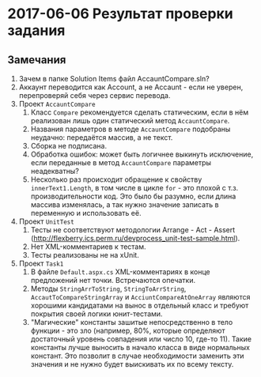 # 2017-06-06 Результат проверки задания

## Замечания

1. Зачем в папке Solution Items файл AccauntCompare.sln?
2. Аккаунт переводится как Account, а не Accaunt - если не уверен, перепроверяй себя через сервис перевода.
3. Проект `AccauntCompare`
    1. Класс `Compare` рекомендуется сделать статическим, если в нём реализован лишь один статический метод `AccauntCompare`.
    2. Названия параметров в методе `AccauntCompare` подобраны неудачно: передаётся массив, а не текст.
    3. Сборка не подписана.
    4. Обработка ошибок: может быть логичнее выкинуть исключение, если переданные в метод `AccauntCompare` параметры неадекватны?
    5. Несколько раз происходит обращение к свойству `innerText1.Length`, в том числе в цикле `for` - это плохой с т.з. производительности код. Это было бы разумно, если длина массива изменялась, а так нужно значение записать в переменную и использовать её.
4. Проект `UnitTest`
    1. Тесты не соответствуют методологии Arrange - Act - Assert (<http://flexberry.ics.perm.ru/devprocess_unit-test-sample.html>).
    2. Нет XML-комментариев к тестам.
    3. Тесты реализованы не на xUnit.
5. Проект `Task1`
    1. В файле `Default.aspx.cs` XML-комментариях в конце предложений нет точки. Встречаются опечатки.
    2. Методы `StringArrToString`, `StringToArrString`, `AccautToCompareStringArray` и `AcciuntCompareAtOneArray` являются хорошими кандидатами на вынос в отдельный класс и требуют покрытия своей логики юнит-тестами.
    3. "Магические" константы зашитые непосредственно в тело функции - это зло (например, 80%, которые определяют достаточный уровень совпадения или число 10, где-то 11). Такие константы лучше выносить в начало класса в виде нормальных констант. Это позволит в случае необходимости заменить эти значения и не нужно будет выискивать их по всему тексту.
